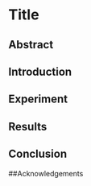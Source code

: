 # Title

## Abstract

## Introduction

## Experiment

## Results

## Conclusion

##Acknowledgements

